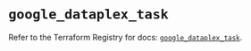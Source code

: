 # `google_dataplex_task`

Refer to the Terraform Registry for docs: [`google_dataplex_task`](https://registry.terraform.io/providers/hashicorp/google/5.12.0/docs/resources/dataplex_task).

